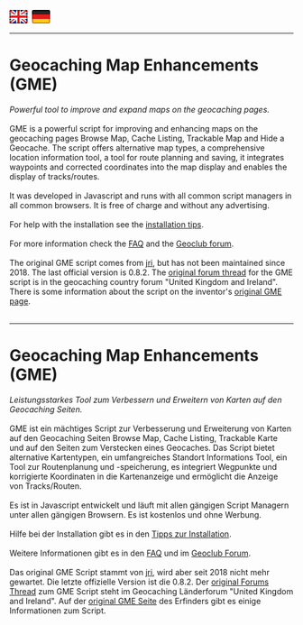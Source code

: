 <a href="#user-content-en" title=""><img src="/images/flag_en.png"></a> &nbsp;<a href="#user-content-de" title=""><img src="/images/flag_de.png"></a>

---
# Geocaching Map Enhancements (GME) <a id="user-content-en"></a>
*Powerful tool to improve and expand maps on the geocaching pages.*<br><br>
GME is a powerful script for improving and enhancing maps on the geocaching pages Browse Map, Cache Listing, Trackable Map and Hide a Geocache. The script offers alternative map types, a comprehensive location information tool, a tool for route planning and saving, it integrates waypoints and corrected coordinates into the map display and enables the display of tracks/routes.<br><br>
It was developed in Javascript and runs with all common script managers in all common browsers. It is free of charge and without any advertising.<br><br>
For help with the installation see the [installation tips](/docu/installation_tips.md#en).<br><br>
For more information check the [FAQ](/docu/faq.md#en) and the [Geoclub forum](https://www.geoclub.de/forum/t/geocaching-map-enhancements.82339).<br><br>
The original GME script comes from [jri](https://www.geocaching.com/p/?u=jri), but has not been maintained since 2018. The last official version is 0.8.2. The [original forum thread](https://forums.geocaching.com/GC/index.php?/topic/291102-geocaching-map-enhancements/&do=findComment&comment=6057362) for the GME script is in the geocaching country forum "United Kingdom and Ireland". There is some information about the script on the inventor's [original GME page](https://geo.inge.org.uk/gme.htm).<br><br>

---
# Geocaching Map Enhancements (GME) <a id="user-content-de"></a>
*Leistungsstarkes Tool zum Verbessern und Erweitern von Karten auf den Geocaching Seiten.*<br><br>
GME ist ein mächtiges Script zur Verbesserung und Erweiterung von Karten auf den Geocaching Seiten Browse Map, Cache Listing, Trackable Karte und auf den Seiten zum Verstecken eines Geocaches. Das Script bietet alternative Kartentypen, ein umfangreiches Standort Informations Tool, ein Tool zur Routenplanung und -speicherung, es integriert Wegpunkte und korrigierte Koordinaten in die Kartenanzeige und ermöglicht die Anzeige von Tracks/Routen.<br><br>
Es ist in Javascript entwickelt und läuft mit allen gängigen Script Managern unter allen gängigen Browsern. Es ist kostenlos und ohne Werbung.<br><br>
Hilfe bei der Installation gibt es in den [Tipps zur Installation](/docu/installation_tips.md#de).<br><br>
Weitere Informationen gibt es in den [FAQ](/docu/faq.md#de) und im [Geoclub Forum](https://www.geoclub.de/forum/t/geocaching-map-enhancements.82339).<br><br>
Das original GME Script stammt von [jri](https://www.geocaching.com/p/?u=jri), wird aber seit 2018 nicht mehr gewartet. Die letzte offizielle Version ist die 0.8.2. Der [original Forums Thread](https://forums.geocaching.com/GC/index.php?/topic/291102-geocaching-map-enhancements/&do=findComment&comment=6057362) zum GME Script steht im Geocaching Länderforum "United Kingdom and Ireland". Auf der [original GME Seite](https://geo.inge.org.uk/gme.htm) des Erfinders gibt es einige Informationen zum Script.<br><br>

